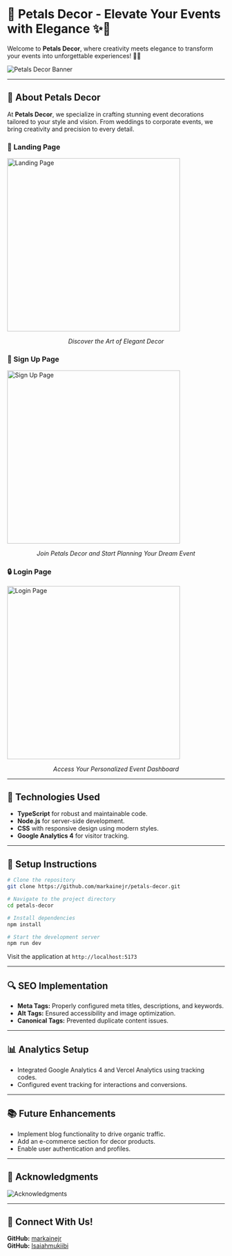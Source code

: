 # 🌸 **Petals Decor - Elevate Your Events with Elegance** ✨🎀  

Welcome to **Petals Decor**, where creativity meets elegance to transform your events into unforgettable experiences! 🎉💐  


![Petals Decor Banner](https://readme-typing-svg.herokuapp.com/?font=Righteous&size=35&center=true&vCenter=true&width=500&height=70&duration=4000&color=FF69B4&lines=Welcome+to+Petals+Decor!;🎀+Elevating+Your+Events+with+Elegance)

---

## 🌟 **About Petals Decor**  

At **Petals Decor**, we specialize in crafting stunning event decorations tailored to your style and vision. From weddings to corporate events, we bring creativity and precision to every detail.  

### 📸 Landing Page  
<img src="src/landing-page.jpg" alt="Landing Page" width="400">  
<p align="center"><em>Discover the Art of Elegant Decor</em></p>  

### 📝 Sign Up Page  
<img src="src/signup-page.jpg" alt="Sign Up Page" width="400">  
<p align="center"><em>Join Petals Decor and Start Planning Your Dream Event</em></p>  

### 🔒 Login Page  
<img src="src/login-page.jpg" alt="Login Page" width="400">  
<p align="center"><em>Access Your Personalized Event Dashboard</em></p>  

---

## 🔧 **Technologies Used**  
- **TypeScript** for robust and maintainable code.  
- **Node.js** for server-side development.  
- **CSS** with responsive design using modern styles.  
- **Google Analytics 4** for visitor tracking.  

---

## 💼 **Setup Instructions**  
```bash
# Clone the repository
git clone https://github.com/markainejr/petals-decor.git

# Navigate to the project directory
cd petals-decor

# Install dependencies
npm install

# Start the development server
npm run dev
```
Visit the application at `http://localhost:5173`

---

## 🔍 **SEO Implementation**  
- **Meta Tags:** Properly configured meta titles, descriptions, and keywords.  
- **Alt Tags:** Ensured accessibility and image optimization.  
- **Canonical Tags:** Prevented duplicate content issues.  

---

## 📊 **Analytics Setup**  
- Integrated Google Analytics 4 and Vercel Analytics using tracking codes.  
- Configured event tracking for interactions and conversions.  

---

## 📚 **Future Enhancements**  
- Implement blog functionality to drive organic traffic.  
- Add an e-commerce section for decor products.  
- Enable user authentication and profiles.  

---

## 🎉 **Acknowledgments**  

![Acknowledgments](https://readme-typing-svg.herokuapp.com/?font=Righteous&size=35&center=true&vCenter=true&width=500&height=70&duration=4000&color=00ff00&lines=Special+thanks+to+Mr.+David+Tubirye+and+Mr.+Mark+Kayima+for+their+mentorship+and+support.)

---

## 👤 **Connect With Us!**  
**GitHub:** [markainejr](https://github.com/markainejr)  
**GitHub:** [Isaiahmukiibi](https://github.com/Isaiahmukiibi)
